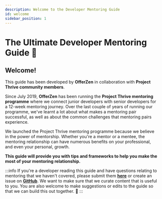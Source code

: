 ```yaml
---
description: Welcome to the Developer Mentoring Guide
id: welcome
sidebar_position: 1
---
```


# The Ultimate Developer Mentoring Guide 🚀

## Welcome!

This guide has been developed by **OfferZen** in collaboration with **Project Thrive community members**.&#x20;

Since July 2019, **OfferZen** has been running the **Project Thrive mentoring programme** where we connect junior developers with senior developers for a 12-week mentoring journey. Over the last couple of years of running our programme, we've learnt a lot about what makes a mentoring pair successful, as well as about the common challenges that mentoring pairs experience.

We launched the Project Thrive mentoring programme because we believe in the power of mentorship. Whether you're a mentor or a mentee, the mentoring relationship can have numerous benefits on your professional, and even your personal, growth.&#x20;

**This guide will provide you with tips and frameworks to help you make the most of your mentoring relationship.**

:::info
If you're a developer reading this guide and have questions relating to mentoring that we haven't covered, please submit them [**here**](https://docs.google.com/forms/d/e/1FAIpQLSe_XUlRPUp80cmYXLjnkmhjjPJJpdCUzUjn3wmGt_CzjisFZw/viewform?usp=sf_link) or create an issue on [**GitHub**](https://github.com/OfferZen-Community/developer-mentoring/issues). We want to make sure that we curate content that is useful to you. You are also welcome to make suggestions or edits to the guide so that we can build this out together. :handshake:
:::
